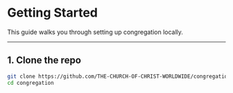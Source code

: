 # Getting Started

This guide walks you through setting up congregation locally.

---

## 1. Clone the repo

```bash
git clone https://github.com/THE-CHURCH-OF-CHRIST-WORLDWIDE/congregation.git
cd congregation
